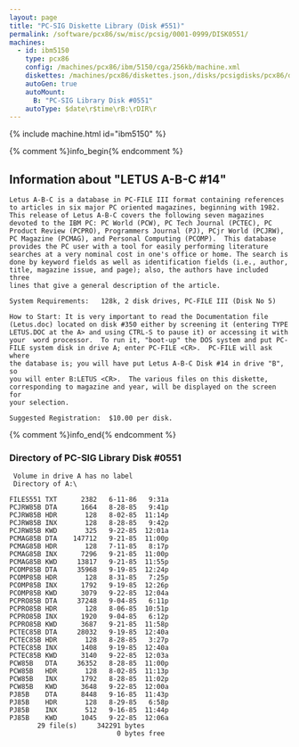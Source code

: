 ```yaml
---
layout: page
title: "PC-SIG Diskette Library (Disk #551)"
permalink: /software/pcx86/sw/misc/pcsig/0001-0999/DISK0551/
machines:
  - id: ibm5150
    type: pcx86
    config: /machines/pcx86/ibm/5150/cga/256kb/machine.xml
    diskettes: /machines/pcx86/diskettes.json,/disks/pcsigdisks/pcx86/diskettes.json
    autoGen: true
    autoMount:
      B: "PC-SIG Library Disk #0551"
    autoType: $date\r$time\rB:\rDIR\r
---
```


{% include machine.html id="ibm5150" %}

{% comment %}info_begin{% endcomment %}

## Information about "LETUS A-B-C #14"

    Letus A-B-C is a database in PC-FILE III format containing references
    to articles in six major PC oriented magazines, beginning with 1982.
    This release of Letus A-B-C covers the following seven magazines
    devoted to the IBM PC: PC World (PCW), PC Tech Journal (PCTEC), PC
    Product Review (PCPRO), Programmers Journal (PJ), PCjr World (PCJRW),
    PC Magazine (PCMAG), and Personal Computing (PCOMP).  This database
    provides the PC user with a tool for easily performing literature
    searches at a very nominal cost in one's office or home. The search is
    done by keyword fields as well as identification fields (i.e., author,
    title, magazine issue, and page); also, the authors have included three
    lines that give a general description of the article.
    
    System Requirements:   128k, 2 disk drives, PC-FILE III (Disk No 5)
    
    How to Start: It is very important to read the Documentation file
    (Letus.doc) located on disk #350 either by screening it (entering TYPE
    LETUS.DOC at the A> and using CTRL-S to pause it) or accessing it with
    your  word processor.  To run it, "boot-up" the DOS system and put PC-
    FILE system disk in drive A; enter PC-FILE <CR>.  PC-FILE will ask where
    the database is; you will have put Letus A-B-C Disk #14 in drive "B", so
    you will enter B:LETUS <CR>.  The various files on this diskette,
    corresponding to magazine and year, will be displayed on the screen for
    your selection.
    
    Suggested Registration:  $10.00 per disk.
{% comment %}info_end{% endcomment %}


### Directory of PC-SIG Library Disk #0551

     Volume in drive A has no label
     Directory of A:\

    FILES551 TXT      2382   6-11-86   9:31a
    PCJRW85B DTA      1664   8-28-85   9:41p
    PCJRW85B HDR       128   8-02-85  11:14p
    PCJRW85B INX       128   8-28-85   9:42p
    PCJRW85B KWD       325   9-22-85  12:01a
    PCMAG85B DTA    147712   9-21-85  11:00p
    PCMAG85B HDR       128   7-11-85   8:17p
    PCMAG85B INX      7296   9-21-85  11:00p
    PCMAG85B KWD     13817   9-21-85  11:55p
    PCOMP85B DTA     35968   9-19-85  12:24p
    PCOMP85B HDR       128   8-31-85   7:25p
    PCOMP85B INX      1792   9-19-85  12:26p
    PCOMP85B KWD      3079   9-22-85  12:04a
    PCPRO85B DTA     37248   9-04-85   6:11p
    PCPRO85B HDR       128   8-06-85  10:51p
    PCPRO85B INX      1920   9-04-85   6:12p
    PCPRO85B KWD      3687   9-21-85  11:58p
    PCTEC85B DTA     28032   9-19-85  12:40a
    PCTEC85B HDR       128   8-28-85   3:27p
    PCTEC85B INX      1408   9-19-85  12:40a
    PCTEC85B KWD      3140   9-22-85  12:03a
    PCW85B   DTA     36352   8-28-85  11:00p
    PCW85B   HDR       128   8-02-85  11:13p
    PCW85B   INX      1792   8-28-85  11:02p
    PCW85B   KWD      3648   9-22-85  12:00a
    PJ85B    DTA      8448   9-16-85  11:43p
    PJ85B    HDR       128   8-29-85   6:58p
    PJ85B    INX       512   9-16-85  11:44p
    PJ85B    KWD      1045   9-22-85  12:06a
           29 file(s)     342291 bytes
                               0 bytes free
